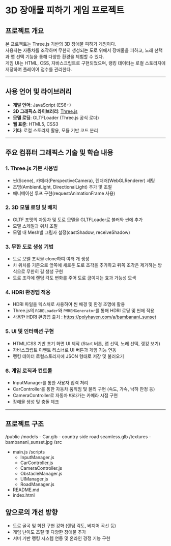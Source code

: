 # 3D 장애물 피하기 게임 프로젝트

## 프로젝트 개요
본 프로젝트는 Three.js 기반의 3D 장애물 피하기 게임이다.  
사용자는 자동차를 조작하며 무한히 생성되는 도로 위에서 장애물을 피하고, 노래 선택과 맵 선택 기능을 통해 다양한 환경을 체험할 수 있다.  
게임 UI는 HTML, CSS, 자바스크립트로 구현되었으며, 랭킹 데이터는 로컬 스토리지에 저장하여 플레이어 점수를 관리한다.

---

## 사용 언어 및 라이브러리
- **개발 언어**: JavaScript (ES6+)
- **3D 그래픽스 라이브러리**: [Three.js](https://threejs.org/)
- **모델 로딩**: GLTFLoader (Three.js 공식 로더)
- **웹 표준**: HTML5, CSS3
- **기타**: 로컬 스토리지 활용, 모듈 기반 코드 분리

---

## 주요 컴퓨터 그래픽스 기술 및 학습 내용

### 1. Three.js 기본 사용법
- 씬(Scene), 카메라(PerspectiveCamera), 렌더러(WebGLRenderer) 세팅
- 조명(AmbientLight, DirectionalLight) 추가 및 조절
- 애니메이션 루프 구현(requestAnimationFrame 사용)

### 2. 3D 모델 로딩 및 배치
- GLTF 포맷의 자동차 및 도로 모델을 GLTFLoader로 불러와 씬에 추가
- 모델 스케일과 위치 조절
- 모델 내 Mesh별 그림자 설정(castShadow, receiveShadow)

### 3. 무한 도로 생성 기법
- 도로 모델 조각을 clone하여 여러 개 생성
- 차 위치를 기준으로 앞쪽에 새로운 도로 조각을 추가하고 뒤쪽 조각은 제거하는 방식으로 무한히 길 생성 구현
- 도로 조각에 랜덤 각도 변화를 주어 도로 굽이치는 효과 가능성 모색

### 4. HDRI 환경맵 적용
- HDRI 파일을 텍스처로 사용하여 씬 배경 및 환경 조명에 활용
- Three.js의 `RGBELoader`와 `PMREMGenerator`를 통해 HDRI 로딩 및 씬에 적용
- 사용한 HDRI 환경맵 출처 : https://polyhaven.com/a/bambanani_sunset 

### 5. UI 및 인터랙션 구현
- HTML/CSS 기반 초기 화면 UI 제작 (Start 버튼, 맵 선택, 노래 선택, 랭킹 보기)
- 자바스크립트 이벤트 리스너로 UI 버튼과 게임 기능 연동
- 랭킹 데이터 로컬스토리지에 JSON 형태로 저장 및 불러오기

### 6. 게임 로직과 컨트롤
- InputManager를 통한 사용자 입력 처리
- CarController를 통한 자동차 움직임 및 물리 구현 (속도, 가속, 낙하 판정 등)
- CameraController로 자동차 따라가는 카메라 시점 구현
- 장애물 생성 및 충돌 체크

---

## 프로젝트 구조
/public
    /models
    - Car.glb
    - country side road seamless.glb
    /textures
    - bambanani_sunset.jpg
/src
- main.js
    /scripts
    - InputManager.js
    - CarController.js
    - CameraController.js
    - ObstacleManager.js
    - UIManager.js
    - RoadManager.js
- README.md
- index.html

## 앞으로의 개선 방향
- 도로 굴곡 및 회전 구현 강화 (랜덤 각도, 베지어 곡선 등)
- 게임 난이도 조절 및 다양한 장애물 추가
- 서버 기반 랭킹 시스템 연동 및 온라인 경쟁 기능 구현



